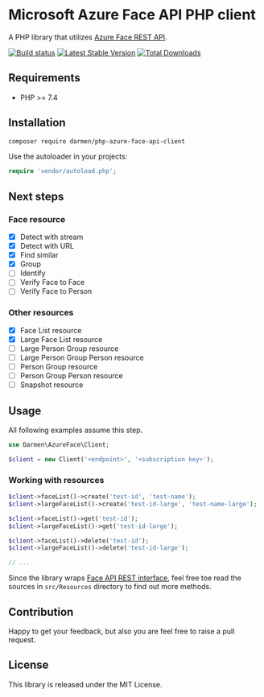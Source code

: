 # Microsoft Azure Face API PHP client

A PHP library that utilizes [Azure Face REST API](https://docs.microsoft.com/en-us/rest/api/face/).

[![Build status](https://github.com/darmen/php-azure-face-api-client/workflows/Tests/badge.svg)](https://github.com/darmen/php-azure-face-api-client/actions)
[![Latest Stable Version](http://poser.pugx.org/darmen/php-azure-face-api-client/v/stable)](https://packagist.org/packages/darmen/php-azure-face-api-client)
[![Total Downloads](http://poser.pugx.org/darmen/php-azure-face-api-client/downloads)](https://packagist.org/packages/darmen/php-azure-face-api-client)

## Requirements

* PHP >= 7.4

## Installation

```bash
composer require darmen/php-azure-face-api-client
```

Use the autoloader in your projects:

```php
require 'vendor/autoload.php';
```

## Next steps
### Face resource 
  - [x] Detect with stream
  - [x] Detect with URL
  - [x] Find similar
  - [x] Group
  - [ ] Identify
  - [ ] Verify Face to Face
  - [ ] Verify Face to Person
    
### Other resources
- [x] Face List resource
- [x] Large Face List resource
- [ ] Large Person Group resource 
- [ ] Large Person Group Person resource 
- [ ] Person Group resource 
- [ ] Person Group Person resource 
- [ ] Snapshot resource 

## Usage

All following examples assume this step.

```php
use Darmen\AzureFace\Client;

$client = new Client('<endpoint>', '<subscription key>');
```

### Working with resources
```php
$client->faceList()->create('test-id', 'test-name');
$client->largeFaceList()->create('test-id-large', 'test-name-large');

$client->faceList()->get('test-id');
$client->largeFaceList()->get('test-id-large');

$client->faceList()->delete('test-id');
$client->largeFaceList()->delete('test-id-large');

// ...

```

Since the library wraps [Face API REST interface](https://docs.microsoft.com/en-us/rest/api/face/), feel free toe read the sources in `src/Resources` directory to find out more methods.

## Contribution

Happy to get your feedback, but also you are feel free to raise a pull request.

## License

This library is released under the MIT License.
